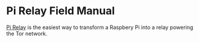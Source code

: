# Pi Relay Field Manual

[Pi Relay](https://pirelay.computer/) is the easiest way to transform a Raspbery Pi into a relay powering the Tor network.

